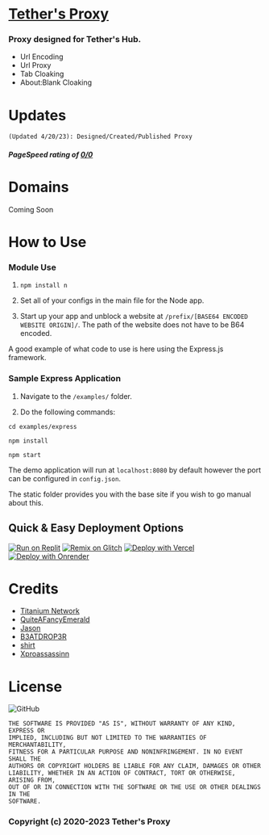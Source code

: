 # [Tether's Proxy](https://github.com/NCCoder1/TethersProxy)
### Proxy designed for Tether's Hub. 

- Url Encoding
- Url Proxy
- Tab Cloaking
- About:Blank Cloaking

# Updates
```
(Updated 4/20/23): Designed/Created/Published Proxy
```

##### PageSpeed rating of [0/0](https://google.com) 

# Domains
Coming Soon

# How to Use
### Module Use

1. `npm install n`

2. Set all of your configs in the main file for the Node app.

3. Start up your app and unblock a website at `/prefix/[BASE64 ENCODED WEBSITE ORIGIN]/`. The path of the website does not have to be B64 encoded.

A good example of what code to use is here using the Express.js framework.

### Sample Express Application
1. Navigate to the `/examples/` folder.

2. Do the following commands:

```
cd examples/express

npm install

npm start
```

The demo application will run at `localhost:8080` by default however the port can be configured in `config.json`.

The static folder provides you with the base site if you wish to go manual about this.
## Quick & Easy Deployment Options

[![Run on Replit](https://raw.githubusercontent.com/BinBashBanana/deploy-buttons/master/buttons/remade/replit.svg)](https://replit.com/github/Tethers-Hub/TethersProxy)
[![Remix on Glitch](https://binbashbanana.github.io/deploy-buttons/buttons/remade/glitch.svg)](https://glitch.com/edit/#!/import/github/Tethers-Hub/TethersProxy)
[![Deploy with Vercel](https://binbashbanana.github.io/deploy-buttons/buttons/remade/vercel.svg)](https://vercel.com/new/clone?repository-url=https://github.com/Tethers-Hub/TethersProxy.git)
[![Deploy with Onrender](https://raw.githubusercontent.com/BinBashBanana/deploy-buttons/main/buttons/remade/render.svg)](https://render.com/deploy?repo=https://github.com/Tethers-Hub/TethersProxy)



# Credits 
  
- [Titanium Network](https://github.com/titaniumnetwork-dev)
- [QuiteAFancyEmerald](https://github.com/QuiteAFancyEmerald)
- [Jason](https://github.com/caracal-js)
- [B3ATDROP3R](https://github.com/B3ATDROP3R)
- [shirt](https://github.com/shirt-dev)
- [Xproassassinn](https://github.com/Xproassassinn)

# License 
![GitHub](https://img.shields.io/github/license/tacosheel/tacoproxy?style=for-the-badge)
```
THE SOFTWARE IS PROVIDED "AS IS", WITHOUT WARRANTY OF ANY KIND, EXPRESS OR
IMPLIED, INCLUDING BUT NOT LIMITED TO THE WARRANTIES OF MERCHANTABILITY,
FITNESS FOR A PARTICULAR PURPOSE AND NONINFRINGEMENT. IN NO EVENT SHALL THE
AUTHORS OR COPYRIGHT HOLDERS BE LIABLE FOR ANY CLAIM, DAMAGES OR OTHER
LIABILITY, WHETHER IN AN ACTION OF CONTRACT, TORT OR OTHERWISE, ARISING FROM,
OUT OF OR IN CONNECTION WITH THE SOFTWARE OR THE USE OR OTHER DEALINGS IN THE
SOFTWARE.
```
### Copyright (c) 2020-2023 Tether's Proxy
